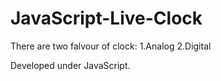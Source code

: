 # JavaScript-Live-Clock
There are two falvour of clock:
1.Analog
2.Digital

Developed under JavaScript.
